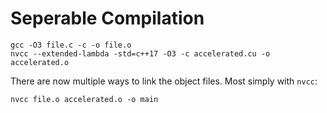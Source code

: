# Seperable Compilation

```
gcc -O3 file.c -c -o file.o
nvcc --extended-lambda -std=c++17 -O3 -c accelerated.cu -o accelerated.o
```

There are now multiple ways to link the object files. Most simply with `nvcc`:

```
nvcc file.o accelerated.o -o main
```
